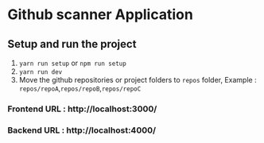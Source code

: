 # Github scanner Application

## Setup and run the project

1. `yarn run setup` or `npm run setup`
2. `yarn run dev`
3. Move the github repositories or project folders to `repos` folder, Example : `repos/repoA`,`repos/repoB`,`repos/repoC`

### Frontend URL : http://localhost:3000/

### Backend URL : http://localhost:4000/
